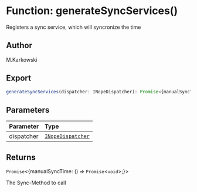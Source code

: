 # Function: generateSyncServices()

Registers a sync service, which will syncronize the time

## Author

M.Karkowski

## Export

```ts
generateSyncServices(dispatcher: INopeDispatcher): Promise<{manualSyncTime: () => Promise<void>;}>
```

## Parameters

| Parameter  | Type                                                                  |
| :--------- | :-------------------------------------------------------------------- |
| dispatcher | [`INopeDispatcher`](../../../interfaces/interface.INopeDispatcher.md) |

## Returns

`Promise`<\{manualSyncTime: () => `Promise`<`void`\>;}\>

The Sync-Method to call
